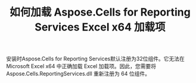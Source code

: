 ﻿---
title: 如何加载 Aspose.Cells for Reporting Services Excel x64 加载项
type: docs
weight: 80
url: /zh/reportingservices/how-to-load-aspose-cells-for-reporting-services-add-ins-for-excel-x64/
---
安装时Aspose.Cells for Reporting Services默认注册为32位组件。它无法在 Microsoft Excel x64 中正确加载 Excel 加载项。因此，您需要将 Aspose.Cells.ReportingServices.dll 重新注册为 64 位组件。
